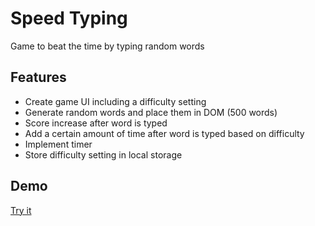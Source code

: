 # Speed Typing
Game to beat the time by typing random words

## Features
- Create game UI including a difficulty setting  
- Generate random words and place them in DOM (500 words)  
- Score increase after word is typed  
- Add a certain amount of time after word is typed based on difficulty  
- Implement timer  
- Store difficulty setting in local storage  

## Demo 
[Try it](https://tranthaituananh.github.io/speed-typing/)
